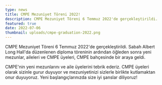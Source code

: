 ```yaml
---
type: news
title: CMPE Mezuniyet Töreni 2022!
description: CMPE Mezuniyet Töreni 6 Temmuz 2022'de gerçekleştirildi.
featured: true
date: 2022-07-06
thumbnail: uploads/cmpe-graduation-2022.png
---
```

CMPE Mezuniyet Töreni 6 Temmuz 2022'de gerçekleştirildi. Sabah Albert Long
Hall'da düzenlenen diploma töreninin ardından öğleden sonra yeni mezunlar,
aileleri ve CMPE üyeleri, CMPE bahçesinde bir araya geldi.

CMPE'nin yeni mezunlarını ve aile üyelerini tebrik ederiz. CMPE üyeleri olarak
sizinle gurur duyuyor ve mezuniyetinizi sizlerle birlikte kutlamaktan onur
duyuyoruz. Yeni başlangıçlarınızda size iyi şanslar diliyoruz!

